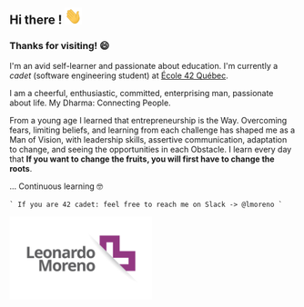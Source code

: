 ## Hi there ! <img src="https://raw.githubusercontent.com/LeonMoreno/LeonMoreno/master/img/Hi.gif" width="30px">

### Thanks for visiting! 😄

I'm an avid self-learner and passionate about education. I'm currently a _cadet_  (software engineering student) at [École 42 Québec](https://42quebec.com).

I am a cheerful, enthusiastic, committed, enterprising man, passionate about life. My Dharma: Connecting People.

From a young age I learned that entrepreneurship is the Way. Overcoming fears, limiting beliefs, and learning from each challenge has shaped me as a Man of Vision, with leadership skills, assertive communication, adaptation to change, and seeing the opportunities in each Obstacle. I learn every day that **If you want to change the fruits, you will first have to change the roots**.

... Continuous learning 🤓

	` If you are 42 cadet: feel free to reach me on Slack -> @lmoreno `

[<img src="https://raw.githubusercontent.com/LeonMoreno/LeonMoreno/master/img/leo.png" width="250px">](https://42quebec.com)
